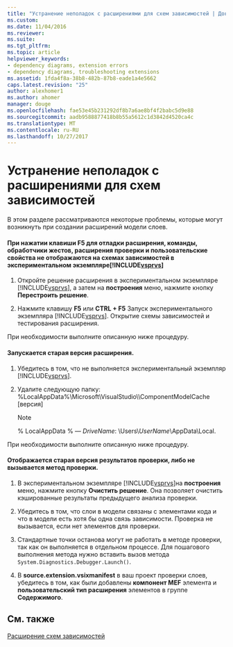 ```yaml
---
title: "Устранение неполадок с расширениями для схем зависимостей | Документы Microsoft"
ms.custom: 
ms.date: 11/04/2016
ms.reviewer: 
ms.suite: 
ms.tgt_pltfrm: 
ms.topic: article
helpviewer_keywords:
- dependency diagrams, extension errors
- dependency diagrams, troubleshooting extensions
ms.assetid: 1fda4f8a-38b8-482b-87b8-eade1a4e5662
caps.latest.revision: "25"
author: alexhomer1
ms.author: ahomer
manager: douge
ms.openlocfilehash: fae53e45b231292df8b7a6ae8bf4f2babc5d9e88
ms.sourcegitcommit: aadb9588877418b8b55a5612c1d3842d4520ca4c
ms.translationtype: MT
ms.contentlocale: ru-RU
ms.lasthandoff: 10/27/2017
---
```

# <a name="troubleshoot-extensions-for-dependency-diagrams"></a>Устранение неполадок с расширениями для схем зависимостей
В этом разделе рассматриваются некоторые проблемы, которые могут возникнуть при создании расширений модели слоев.  
  
#### <a name="when-i-press-f5-to-debug-my-extension-my-commands-gesture-handlers-validation-extensions-or-custom-properties-do-not-appear-on-dependency-diagrams-in-the-experimental-instance-of-includevsprvscode-qualityincludesvsprvsmdmd"></a>При нажатии клавиши F5 для отладки расширения, команды, обработчики жестов, расширения проверки и пользовательские свойства не отображаются на схемах зависимостей в экспериментальном экземпляре[!INCLUDE[vsprvs](../code-quality/includes/vsprvs_md.md)]  
  
1.  Откройте решение расширения в экспериментальном экземпляре [!INCLUDE[vsprvs](../code-quality/includes/vsprvs_md.md)], а затем на **построения** меню, нажмите кнопку **Перестроить решение**.  
  
2.  Нажмите клавишу **F5** или **CTRL + F5** Запуск экспериментального экземпляра [!INCLUDE[vsprvs](../code-quality/includes/vsprvs_md.md)]. Открытие схемы зависимостей и тестирования расширения.  
  
 При необходимости выполните описанную ниже процедуру.  
  
#### <a name="an-old-version-of-my-extension-runs"></a>Запускается старая версия расширения.  
  
1.  Убедитесь в том, что не выполняется экспериментальный экземпляр [!INCLUDE[vsprvs](../code-quality/includes/vsprvs_md.md)].  
  
2.  Удалите следующую папку: %LocalAppData%\Microsoft\VisualStudio\\\ComponentModelCache [версия]  
  
    > [!NOTE]
    >  % LocalAppData % — *DriveName*: \Users\\*UserName*\AppData\Local.  
  
 При необходимости выполните описанную ниже процедуру.  
  
#### <a name="an-old-version-of-my-validation-results-appears-or-my-validation-method-is-not-called"></a>Отображается старая версия результатов проверки, либо не вызывается метод проверки.  
  
1.  В экспериментальном экземпляре [!INCLUDE[vsprvs](../code-quality/includes/vsprvs_md.md)]на **построения** меню, нажмите кнопку **Очистить решение**. Она позволяет очистить кэшированные результаты предыдущего анализа проверки.  
  
2.  Убедитесь в том, что слои в модели связаны с элементами кода и что в модели есть хотя бы одна связь зависимости. Проверка не вызывается, если нет элементов для проверки.  
  
3.  Стандартные точки останова могут не работать в методе проверки, так как он выполняется в отдельном процессе. Для пошагового выполнения метода нужно вставить вызов метода `System.Diagnostics.Debugger.Launch()`.  
  
4.  В **source.extension.vsixmanifest** в ваш проект проверки слоев, убедитесь в том, как были добавлены **компонент MEF** элемента и **пользовательский тип расширения** элементов в группе **Содержимого**.  
  
## <a name="see-also"></a>См. также  
 [Расширение схем зависимостей](../modeling/extend-layer-diagrams.md)
